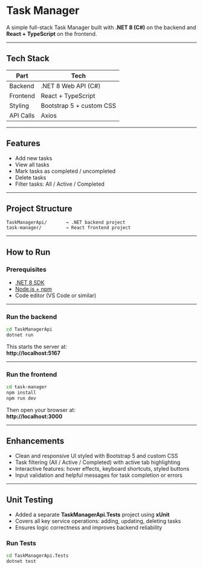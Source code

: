 # Task Manager

A simple full-stack Task Manager built with **.NET 8 (C#)** on the backend and **React + TypeScript** on the frontend.

---

## Tech Stack

| Part      | Tech                 |
|-----------|----------------------|
| Backend   | .NET 8 Web API (C#)   |
| Frontend  | React + TypeScript    |
| Styling   | Bootstrap 5 + custom CSS |
| API Calls | Axios                |

---

##  Features

- Add new tasks  
- View all tasks  
- Mark tasks as completed / uncompleted  
- Delete tasks  
- Filter tasks: All / Active / Completed  

---

## Project Structure

```
TaskManagerApi/       → .NET backend project
task-manager/         → React frontend project
```

---

## How to Run

### Prerequisites

- [.NET 8 SDK](https://dotnet.microsoft.com/en-us/download)
- [Node.js + npm](https://nodejs.org/)
- Code editor (VS Code or similar)

---

### Run the backend

```bash
cd TaskManagerApi
dotnet run
```

This starts the server at:  
**http://localhost:5167**

---

### Run the frontend

```bash
cd task-manager
npm install
npm run dev
```

Then open your browser at:  
**http://localhost:3000**

---

## Enhancements

- Clean and responsive UI styled with Bootstrap 5 and custom CSS
- Task filtering (All / Active / Completed) with active tab highlighting
- Interactive features: hover effects, keyboard shortcuts, styled buttons
- Input validation and helpful messages for task completion or errors
---

## Unit Testing

- Added a separate **TaskManagerApi.Tests** project using **xUnit**
- Covers all key service operations: adding, updating, deleting tasks
- Ensures logic correctness and improves backend reliability

### Run Tests

```bash
cd TaskManagerApi.Tests
dotnet test
```